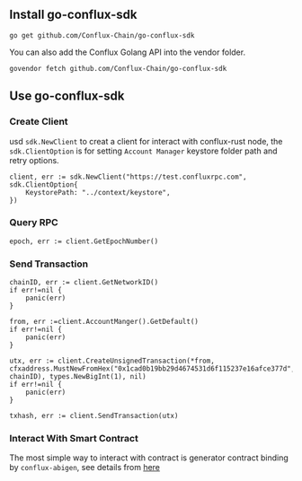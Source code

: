 ## Install go-conflux-sdk
```
go get github.com/Conflux-Chain/go-conflux-sdk
```
You can also add the Conflux Golang API into the vendor folder.
```
govendor fetch github.com/Conflux-Chain/go-conflux-sdk
```
## Use go-conflux-sdk

### Create Client
usd `sdk.NewClient` to creat a client for interact with conflux-rust node, the `sdk.ClientOption` is for setting `Account Manager` keystore folder path and retry options.
```golang
client, err := sdk.NewClient("https://test.confluxrpc.com", sdk.ClientOption{
    KeystorePath: "../context/keystore",
})
```
### Query RPC
```golang
epoch, err := client.GetEpochNumber()
```
### Send Transaction
```golang
chainID, err := client.GetNetworkID()
if err!=nil {
    panic(err)
}

from, err :=client.AccountManger().GetDefault()
if err!=nil {
    panic(err)
}

utx, err := client.CreateUnsignedTransaction(*from, cfxaddress.MustNewFromHex("0x1cad0b19bb29d4674531d6f115237e16afce377d", chainID), types.NewBigInt(1), nil)
if err!=nil {
    panic(err)
}

txhash, err := client.SendTransaction(utx)
```
### Interact With Smart Contract
The most simple way to interact with contract is generator contract binding by `conflux-abigen`, see details from [here](./cfxabigen.md)

